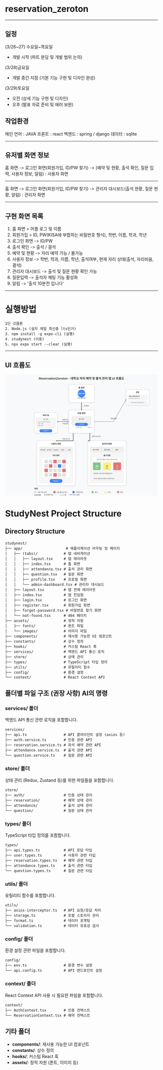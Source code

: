# reservation_zeroton
---------------------------------------------------------------------------
일정
---------------------------------------------------------------------------
(3/26~27) 수요일~목요일 
- 개발 시작 (파트 분담 및 개발 범위 논의)

(3/28)금요일 
- 개발 중간 지점 (기본 기능 구현 및 디자인 완성)

(3/29)토요일 
- 오전 (상세 기능 구현 및 디자인)
- 오후 (발표 자료 준비 및 에러 보완)

작업환경
---------------------------------------------------------------------------
메인 언어 : JAVA
프론트 : react
백엔드 : spring / django
데이터 : sqlite

---------------------------------------------------------------------------
유저별 화면 정보
---------------------------------------------------------------------------

홈 화면 -> 로그인 화면(회원가입, ID/PW 찾기) -> (예약 및 현황, 출석 확인, 질문 입력, 사용자 정보, 알림) : 사용자 화면

-------------------------------------------------------------------------------------------------------------
홈 화면 -> 로그인 화면(회원가입, ID/PW 찾기) -> 관리자 대시보드(출석 현황, 질문 현황, 알림)             : 관리자 화면

---------------------------------------------------------------------------
구현 화면 목록
---------------------------------------------------------------------------

1. 홈 화면 > 어플 로그 및 이름
2. 회원가입 > ID, PW(KISA에 부합하는 비밀번호 형식), 학번, 이름, 학과, 학년
3. 로그인 화면 -> ID/PW
4. 출석 확인 -> 출석 / 결석
5. 예약 및 현황 -> 자리 예약 가능 / 불가능
6. 사용자 정보 -> 학번, 학과, 이름, 학년, 출석여부, 현재 자리 상태(출석, 자리비움, 결석)
7. 관리자 대시보드 -> 출석 및 질문 현황 확인 가능
8. 질문입력 -> 출석자 채팅 기능 활성화
9. 알림 -> '출석 10분전 입니다'
---------------------------------------------------------------------------
# 실행방법
```
1단 깃클론
2. Node.js (설치 제일 최신중 lts인거)
3. npm install -g expo-cli (실행)
4. studynest (이동)
5. npx expo start --clear (실행)
```
---------------------------------------------------------------------------
## UI 흐름도
![ReservationZeroton UI 흐름도](images/reservation-zeroton-improved-flow.svg)

# StudyNest Project Structure

## Directory Structure

```
studynest/
├── app/                    # 애플리케이션 라우팅 및 페이지
│   ├── (tabs)/            # 탭 네비게이션
│   │   ├── layout.tsx     # 탭 레이아웃
│   │   ├── index.tsx      # 홈 화면
│   │   ├── attendance.tsx # 출석 관리 화면
│   │   ├── question.tsx   # 질문 화면
│   │   ├── profile.tsx    # 프로필 화면
│   │   └── admin-dashboard.tsx # 관리자 대시보드
│   ├── layout.tsx         # 앱 전체 레이아웃
│   ├── index.tsx          # 앱 진입점
│   ├── login.tsx          # 로그인 화면
│   ├── register.tsx       # 회원가입 화면
│   ├── forgot-password.tsx # 비밀번호 찾기 화면
│   └── not-found.tsx      # 404 페이지
├── assets/                # 정적 자원
│   ├── fonts/             # 폰트 파일
│   └── images/            # 이미지 파일
├── components/            # 재사용 가능한 UI 컴포넌트
├── constants/             # 상수 정의
├── hooks/                 # 커스텀 React 훅
├── services/              # 백엔드 API 통신 로직
├── store/                 # 상태 관리
├── types/                 # TypeScript 타입 정의
├── utils/                 # 유틸리티 함수
├── config/                # 환경 설정
└── context/               # React Context API
```

## 폴더별 파일 구조 (권장 사항) AI의 명령

### services/ 폴더
백엔드 API 통신 관련 로직을 포함합니다.

```
services/
├── api.ts                 # API 클라이언트 설정 (axios 등)
├── auth.service.ts        # 인증 관련 API
├── reservation.service.ts # 좌석 예약 관련 API
├── attendance.service.ts  # 출석 관련 API
└── question.service.ts    # 질문 관련 API
```

### store/ 폴더
상태 관리 (Redux, Zustand 등)를 위한 파일들을 포함합니다.

```
store/
├── auth/                  # 인증 상태 관리
├── reservation/           # 예약 상태 관리
├── attendance/            # 출석 상태 관리
└── question/              # 질문 상태 관리
```

### types/ 폴더
TypeScript 타입 정의를 포함합니다.

```
types/
├── api.types.ts           # API 응답 타입
├── user.types.ts          # 사용자 관련 타입
├── reservation.types.ts   # 예약 관련 타입
├── attendance.types.ts    # 출석 관련 타입
└── question.types.ts      # 질문 관련 타입
```

### utils/ 폴더
유틸리티 함수를 포함합니다.

```
utils/
├── axios-interceptor.ts   # API 요청/응답 처리
├── storage.ts             # 로컬 스토리지 관리
├── format.ts              # 데이터 포맷팅
└── validation.ts          # 데이터 유효성 검사
```

### config/ 폴더
환경 설정 관련 파일을 포함합니다.

```
config/
├── env.ts                 # 환경 변수 설정
└── api.config.ts          # API 엔드포인트 설정
```

### context/ 폴더
React Context API 사용 시 필요한 파일을 포함합니다.

```
context/
├── AuthContext.tsx        # 인증 컨텍스트
└── ReservationContext.tsx # 예약 컨텍스트
```

## 기타 폴더
- **components/**: 재사용 가능한 UI 컴포넌트
- **constants/**: 상수 정의
- **hooks/**: 커스텀 React 훅
- **assets/**: 정적 자원 (폰트, 이미지 등)
